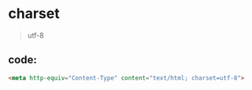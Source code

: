 # charset
> utf-8

## code:
```html
<meta http-equiv="Content-Type" content="text/html; charset=utf-8">
```